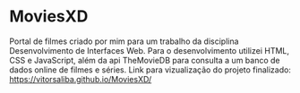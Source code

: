 # MoviesXD
Portal de filmes criado por mim para um trabalho da disciplina Desenvolvimento de Interfaces Web. Para o desenvolvimento utilizei HTML, CSS e JavaScript, além da api TheMovieDB para consulta a um banco de dados online de filmes e séries.
Link para vizualização do projeto finalizado: https://vitorsaliba.github.io/MoviesXD/
